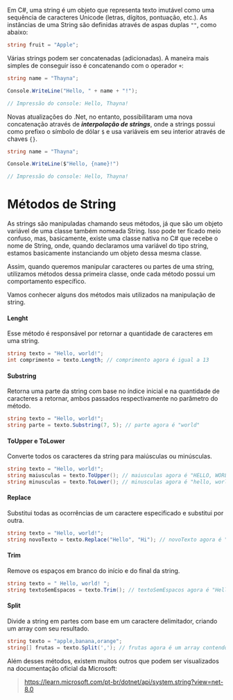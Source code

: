 
Em C#, uma string é um objeto que representa texto imutável como uma sequência de caracteres Unicode (letras, dígitos, pontuação, etc.). As instâncias de uma String são definidas através de aspas duplas `""`, como abaixo:

```csharp
string fruit = "Apple";
```

Várias strings podem ser concatenadas (adicionadas). A maneira mais simples de conseguir isso é concatenando com o operador `+`:

```csharp
string name = "Thayna";

Console.WriteLine("Hello, " + name + "!");

// Impressão do console: Hello, Thayna!

```

Novas atualizações do .Net, no entanto, possibilitaram uma nova concatenação através de ***interpolação de strings***, onde a strings possui como prefixo o símbolo de dólar `$` e usa variáveis em seu interior através de chaves `{}`.

```csharp
string name = "Thayna";

Console.WriteLine($"Hello, {name}!")

// Impressão do console: Hello, Thayna!
```

# Métodos de String

As strings são manipuladas chamando seus métodos, já que são um objeto variável de uma classe também nomeada String. Isso pode ter ficado meio confuso, mas, basicamente, existe uma classe nativa no C# que recebe o nome de String, onde, quando declaramos uma variável do tipo string, estamos basicamente instanciando um objeto dessa mesma classe.

Assim, quando queremos manipular caracteres ou partes de uma string, utilizamos métodos dessa primeira classe, onde cada método possui um comportamento específico.

Vamos conhecer alguns dos métodos mais utilizados na manipulação de string.

#### Lenght

Esse método é responsável por retornar a quantidade de caracteres em uma string.

```csharp
string texto = "Hello, world!"; 
int comprimento = texto.Length; // comprimento agora é igual a 13
```

#### Substring

Retorna uma parte da string com base no índice inicial e na quantidade de caracteres a retornar, ambos passados respectivamente no parâmetro
do método.

```csharp
string texto = "Hello, world!"; 
string parte = texto.Substring(7, 5); // parte agora é "world"
```

#### ToUpper e ToLower

Converte todos os caracteres da string para maiúsculas ou minúsculas.

```csharp
string texto = "Hello, world!"; 
string maiusculas = texto.ToUpper(); // maiusculas agora é "HELLO, WORLD!"
string minusculas = texto.ToLower(); // minusculas agora é "hello, world!"
```

#### Replace

Substitui todas as ocorrências de um caractere especificado e substitui por outra.

```csharp
string texto = "Hello, world!"; 
string novoTexto = texto.Replace("Hello", "Hi"); // novoTexto agora é "Hi, world!"
```

#### Trim

Remove os espaços em branco do início e do final da string.

```csharp
string texto = " Hello, world! "; 
string textoSemEspacos = texto.Trim(); // textoSemEspacos agora é "Hello, world!"
```

#### Split

Divide a string em partes com base em um caractere delimitador, criando um array com seu resultado.

```csharp
string texto = "apple,banana,orange";
string[] frutas = texto.Split(','); // frutas agora é um array contendo {"apple", "banana", "orange"}
```

Além desses métodos, existem muitos outros que podem ser visualizados na documentação oficial da Microsoft:

> https://learn.microsoft.com/pt-br/dotnet/api/system.string?view=net-8.0

